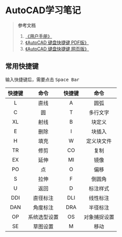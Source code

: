 # AutoCAD学习笔记

> **参考文档**
>
> 1. [《用户手册》](https://help.autodesk.com/view/ACD/2026/CHS/)
> 2. [《AutoCAD 键盘快捷键 PDF版》](https://damassets.autodesk.net/content/dam/autodesk/www/shortcuts/autocad/autocad-shortcut-guide-en.pdf)
> 3. [《AutoCAD 键盘快捷键 网页版》](https://www.autodesk.com.cn/shortcuts/autocad#one-key)

## 常用快捷键

输入快捷键后，需要点击 <kbd>Space Bar</kbd>

| 快捷键 |     命令     | 快捷键 |     命令     |
| :----: | :----------: | :----: | :----------: |
|   L    |     直线     |   A    |     圆弧     |
|   C    |      圆      |   T    |   多行文字   |
|   XL   |     射线     |   B    |    块定义    |
|   E    |     删除     |   I    |    块插入    |
|   H    |     填充     |   W    |  定义块文件  |
|   TR   |     修剪     |   CO   |     复制     |
|   EX   |     延伸     |   MI   |     镜像     |
|   PO   |      点      |   O    |     偏移     |
|   S    |     拉伸     |   F    |    倒圆角    |
|   U    |     返回     |   D    |   标注样式   |
|  DDI   |   直径标注   |  DLI   |   线性标注   |
|  DAN   |   角度标注   |  DRA   |   半径标注   |
|   OP   | 系统选型设置 |   OS   | 对象捕捉设置 |
|   SE   |   草图设置   |   M    |     移动     |